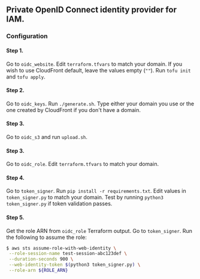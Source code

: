 Private OpenID Connect identity provider for IAM.
----------------

### Configuration
#### Step 1.
Go to `oidc_website`. Edit `terraform.tfvars` to match your domain.
If you wish to use CloudFront default, leave the values empty (`""`).
Run `tofu init` and `tofu apply`.

#### Step 2.
Go to `oidc_keys`. Run `./generate.sh`. Type either your domain you use
or the one created by CloudFront if you don't have a domain.

#### Step 3.
Go to `oidc_s3` and run `upload.sh`.

#### Step 3.
Go to `oidc_role`. Edit `terraform.tfvars` to match your domain.

#### Step 4.
Go to `token_signer`. Run `pip install -r requirements.txt`.
Edit values in `token_signer.py` to match your domain.
Test by running `python3 token_signer.py` if token validation
passes.

#### Step 5.
Get the role ARN from `oidc_role` Terraform output. Go to `token_signer`.
Run the following to assume the role:

```bash
$ aws sts assume-role-with-web-identity \
 --role-session-name test-session-abc123def \
 --duration-seconds 900 \
 --web-identity-token $(python3 token_signer.py) \
 --role-arn ${ROLE_ARN}
```
